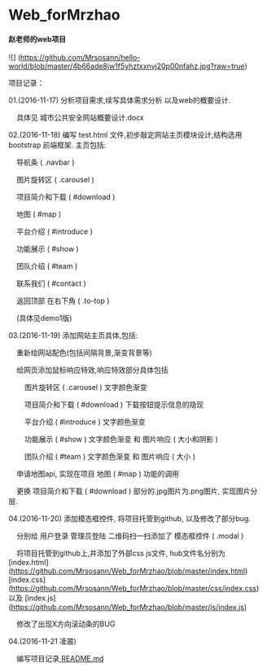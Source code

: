 # Web_forMrzhao
#### 赵老师的web项目

![] (https://github.com/Mrsosann/hello-world/blob/master/4b66ade8jw1f5yhztxxnvj20p00nfahz.jpg?raw=true)

项目记录：
<p>01.(2016-11-17) 分析项目需求,续写具体需求分析 以及web的概要设计.</p>
<p>&nbsp;&nbsp;&nbsp;&nbsp;具体见 城市公共安全网站概要设计.docx</p>

<p>02.(2016-11-18) 编写 test.html 文件,初步敲定网站主页模块设计,结构选用 bootstrap 前端框架. 主页包括:</p>
<p>&nbsp;&nbsp;&nbsp;&nbsp;导航条 ( .navbar )</p>
<p>&nbsp;&nbsp;&nbsp;&nbsp;图片旋转区 ( .carousel )</p>
<p>&nbsp;&nbsp;&nbsp;&nbsp;项目简介和下载 ( #download )</p>
<p>&nbsp;&nbsp;&nbsp;&nbsp;地图 ( #map )</p>
<p>&nbsp;&nbsp;&nbsp;&nbsp;平台介绍 ( #introduce )</p>
<p>&nbsp;&nbsp;&nbsp;&nbsp;功能展示 ( #show )</p>
<p>&nbsp;&nbsp;&nbsp;&nbsp;团队介绍 ( #team )</p>
<p>&nbsp;&nbsp;&nbsp;&nbsp;联系我们 ( #contact )</p>
<p>&nbsp;&nbsp;&nbsp;&nbsp;返回顶部 在右下角 ( .to-top )</p>
<p>&nbsp;&nbsp;&nbsp;&nbsp;(具体见demo1版)</p>


<p>03.(2016-11-19) 添加网站主页具体,包括:</p>

<p>&nbsp;&nbsp;&nbsp;&nbsp;重新给网站配色(包括间隔背景,渐变背景等)</p>

<p>&nbsp;&nbsp;&nbsp;&nbsp;给网页添加鼠标响应特效,响应特效部分具体包括</p>
<p>&nbsp;&nbsp;&nbsp;&nbsp;&nbsp;&nbsp;&nbsp;&nbsp;图片旋转区 ( .carousel ) 文字颜色渐变</p>
<p>&nbsp;&nbsp;&nbsp;&nbsp;&nbsp;&nbsp;&nbsp;&nbsp;项目简介和下载 ( #download ) 下载按钮提示信息的隐现</p>
<p>&nbsp;&nbsp;&nbsp;&nbsp;&nbsp;&nbsp;&nbsp;&nbsp;平台介绍 ( #introduce ) 文字颜色渐变</p>
<p>&nbsp;&nbsp;&nbsp;&nbsp;&nbsp;&nbsp;&nbsp;&nbsp;功能展示 ( #show ) 文字颜色渐变 和 图片响应 ( 大小和阴影 )</p>
<p>&nbsp;&nbsp;&nbsp;&nbsp;&nbsp;&nbsp;&nbsp;&nbsp;团队介绍 ( #team ) 文字颜色渐变 和 图片响应 ( 大小 )</p>

<p>&nbsp;&nbsp;&nbsp;&nbsp;申请地图api, 实现在项目 地图 ( #map ) 功能的调用</p>

<p>&nbsp;&nbsp;&nbsp;&nbsp;更换 项目简介和下载 ( #download ) 部分的.jpg图片为.png图片, 实现图片分层.</p>


<p>04.(2016-11-20) 添加模态框控件, 将项目托管到github, 以及修改了部分bug.</p>

<p>&nbsp;&nbsp;&nbsp;&nbsp;分别给 用户登录 管理员登陆 二维码扫一扫添加了 模态框控件 ( .modal )</p>

&nbsp;&nbsp;&nbsp;&nbsp;将项目托管到github上,并添加了外部css js文件, hub文件名分别为 
[index.html] (https://github.com/Mrsosann/Web_forMrzhao/blob/master/index.html) 
[index.css] (https://github.com/Mrsosann/Web_forMrzhao/blob/master/css/index.css) 以及 [index.js] (https://github.com/Mrsosann/Web_forMrzhao/blob/master/js/index.js)

<p>&nbsp;&nbsp;&nbsp;&nbsp;修改了出现X方向滚动条的BUG</p>


<p>04.(2016-11-21 凌晨) </p>

&nbsp;&nbsp;&nbsp;&nbsp;编写项目记录[ README.md ](https://github.com/Mrsosann/Web_forMrzhao/blob/master/README.md)
